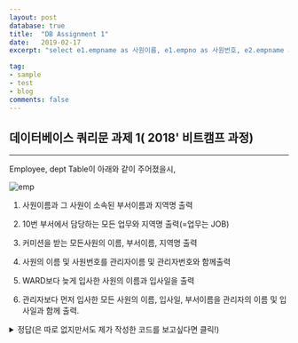 ```yaml
---
layout: post
database: true
title:  "DB Assignment 1"
date:   2019-02-17
excerpt: "select e1.empname as 사원이름, e1.empno as 사원번호, e2.empname as 관리자이름, e1.mgr as 관리자번호 from employee e1, employee e2 where e1.mgr = e2.empno;"

tag:
- sample
- test
- blog
comments: false
---
```

## 데이터베이스 쿼리문 과제 1( 2018' 비트캠프 과정)
- - -

Employee, dept Table이 아래와 같이 주어졌을시,

![emp](https://user-images.githubusercontent.com/30023840/52917024-cb5c2480-3329-11e9-817f-fd787c119a8f.JPG)

1. 사원이름과 그 사원이 소속된 부서이름과 지역명 출력

2. 10번 부서에서 담당하는 모든 업무와 지역명 출력(=업무는 JOB)

3. 커미션을 받는 모든사원의 이름, 부서이름, 지역명 출력

4. 사원의 이름 및 사원번호를 관리자이름 및 관리자번호와 함께출력

6. WARD보다 늦게 입사한 사원의 이름과 입사일을 출력

7. 관리자보다 먼저 입사한 모든 사원의 이름, 입사일, 부서이름을 관리자의 이름 및 입사일과 함께 출력.


<details>
<summary>정답(은 따로 없지만서도 제가 작성한 코드를 보고싶다면 클릭!)</summary>
<div>

1.<br>
select e.empname, d.dname, d.dloc from employee e, dept d where e.deptno=d.deptno;<br>
select empname,dname,dloc from employee, dept where employee.deptno=dept.deptno;<br>
<br>

2.<br>
select e.job, d.dloc from employee e, dept d where e.deptno=d.deptno && e.deptno=10;<br>
select e.job, d.dloc from employee e join dept d using(deptno) where deptno=10;<br>
select a.job, b.dloc from employee a join dept b using (deptno) where a.deptno = 10;<br>
 select e.job as '10번 부서에서 담당하는 모든업무', d.dloc as '지역명' from employee e, dept d where e.deptno =10 && d.deptno = 10;<br>
<br>


3.<br>
select e.empname as , d.dname as, d.dloc from employee e, dept d where e.deptno = d.deptno && comm is not null && comm <> 0;<br>

select e.empname, d.dname,d.dloc from employee e join dept d using(deptno) where comm in not null && comm not in(0);<br>

select empname, dname, dloc from employee e join dept d using (deptno) where comm not in (0);<br>

select a.empname, b.dname, b.dlocfrom employee a inner join dept b on a.deptno = b.deptno where a.comm is not null;<br>
<br>

4.<br>
select e1.empname as 사원이름, e1.empno as 사원번호, e2.empname as 관리자이름, e1.mgr as 관리자번호 from employee e1, employee e2 where e1.mgr = e2.empno;<br>
select a.empname, a.empno, b.empname as manager, a.mgr from employee a join employee b on a.mgr = b.empno;<br>
<br>

6.<br>
select empname as 'ward보다 늦게 입사한 사원들', hiredate as '입사일' 
from employee where hiredate >'1981-02-22';<br>

select empname, hiredate
from employee where hiredate > (select hiredate from employee where empname = 'WARD' ) ;<br>


select e2.ename, e2.hiredate from employee e1, employee e2 where (e1.ename like 'ward') and (e2.hiredate > e1.hiredate);<br>
<br>
7.<br>
select e1.empname, e1.empno, e1.hiredate, d.dname, e2.empname as manager, e2.hiredate as manager_hiredate from employee e1, dept d, employee e2 where e1.mgr = e2.empno && e1.hiredate < e2.hiredate && e1.deptno=d.deptno; <br>

select a.empname, a.empno, a.hiredate, c.dname, b.empname as manager, b.hiredate as manager_hiredate from employee a join employee b on a.mgr = b.empno join dept c on a.deptno = c.deptno where a.hiredate < b.hiredate; <br>
<br>
</div>
</details>



